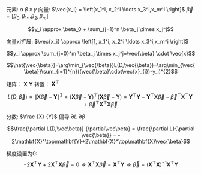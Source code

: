 元素: $\alpha$ $\beta$ $x$ $y$
向量: $\vec{x_i} = \left[x_1^i, x_2^i \ldots x_3^i,x_m^i \right]$
     $\vec{\beta} = \left[\beta_0, \beta_1 \ldots \beta_2,\beta_m \right]$

$$y_i \approx \beta_0 + \sum_{j=1}^n  \beta_j \times x_j^j$$

向量xi扩展:  $\vec{x_i} \approx \left[1, x_1^i, x_2^i \ldots x_3^i,x_m^i \right]$

$$y_i \approx \sum_{j=0}^m  \beta_j \times x_j^j=\vec{\beta} \cdot \vec{x}$$

$$\hat{\vec{\beta}}=\arg\min_{\vec{\beta}}L(D,\vec{\beta})=\arg\min_{\vec{\beta}}\sum_{i=1}^{n}((\vec{\beta}\cdot\vec{x}_{i})-y_i)^{2}$$

矩阵： $\mathbf{X}$  $\mathbf{Y}$ 
转置： $\mathbf{X}^\top$

$$L(D, \vec{\beta}) 
= \|\mathbf{X}\vec{\beta} - \mathbf{Y}\|^2= (\mathbf{X}\vec{\beta} - \mathbf{Y})^\top (\mathbf{X}\vec{\beta} - \mathbf{Y})= \mathbf{Y}^\top\mathbf{Y} - \mathbf{Y}^\top \mathbf{X}\vec{\beta} - \vec{\beta}^\top \mathbf{X}^\top \mathbf{Y} + \vec{\beta}^\top \mathbf{X}^\top \mathbf{X}\vec{\beta}$$

分数: $\frac {X} {Y}$
偏导 $\partial L$    $\partial \beta$ 

$$\frac{\partial L(D,\vec\beta)} {\partial\vec\beta} = \frac{\partial L}{\partial \vec{\beta}} = - 2\mathbf{X}^\top\mathbf{Y}+2\mathbf{X}^\top\mathbf{X}\vec{\beta}$$

梯度设置为0:
$$-2\mathbf{X}^\top\mathbf{Y}+2\mathbf{X}^\top\mathbf{X}\vec{\beta} = 0\Rightarrow \mathbf{X}^\top\mathbf{X}\vec{\beta} = \mathbf{X}^\top\mathbf{Y}\Rightarrow \vec{\beta} = (\mathbf{X}^\top\mathbf{X})^{-1}\mathbf{X}^\top\mathbf{Y}$$

